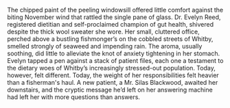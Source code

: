 The chipped paint of the peeling windowsill offered little comfort against the biting November wind that rattled the single pane of glass.  Dr. Evelyn Reed, registered dietitian and self-proclaimed champion of gut health, shivered despite the thick wool sweater she wore. Her small, cluttered office, perched above a bustling fishmonger’s on the cobbled streets of Whitby, smelled strongly of seaweed and impending rain.  The aroma, usually soothing, did little to alleviate the knot of anxiety tightening in her stomach.  Evelyn tapped a pen against a stack of patient files, each one a testament to the dietary woes of Whitby’s increasingly stressed-out population.  Today, however, felt different.  Today, the weight of her responsibilities felt heavier than a fisherman's haul.  A new patient, a Mr. Silas Blackwood, awaited her downstairs, and the cryptic message he’d left on her answering machine had left her with more questions than answers.
